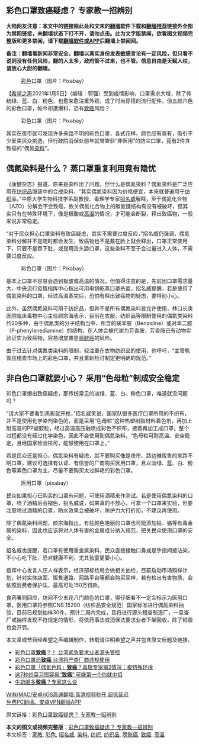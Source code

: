 <h2>彩色口罩致癌疑虑？ 专家教一招辨别</h2> <p class="notice"><b>大陆网友注意：本文中的链接除此处和文末的<a href="https://github.com/bannedbook/fanqiang" >翻墙</a>软件下载和<a href="https://github.com/killgcd/justmysocks/blob/master/README.md">翻墙推荐</a>链接外全部为禁网链接，未翻墙状态下打不开，请勿点击。此为文字版禁闻，欲看图文视频完整版和更多禁闻，请下载<a href="https://github.com/bannedbook/fanqiang">翻墙软件或APP</a>后翻墙上禁闻网。</p><p>备注：翻墙看新闻非常安全，翻墙以真实身份发表敏感言论有一定风险，但只看不说则没有任何风险，翻的人太多，政府管不过来，也不管。信息自由是天赋人权，请放心大胆的翻墙。</b></p>  <div class="entry"> <figure> <p><figcaption><a href="https://www.bannedbook.org/bnews/tag/%E5%BD%A9%E8%89%B2/" class="st_tag internal_tag" rel="tag" title="标签 彩色 下的日志">彩色</a>口罩（图片：Pixabay）</figcaption></figure> <p>【<span class='wp_keywordlink_affiliate'><a href="https://www.soundofhope.org" title="希望之声" target="_blank">希望之声</a></span>2021年1月5日】（编辑：郭强）受到疫情影响，口罩需求大增，除了传统绿、蓝、白、粉色，也愈来愈注重外观，成了时尚穿搭的流行配件，但五颜六色的彩色口罩，如今却遭爆料，恐有<a href="https://www.bannedbook.org/bnews/tag/%e8%87%b4%e7%99%8c/" class="st_tag internal_tag" rel="tag" title="标签 致癌 下的日志">致癌</a>风险？</p> <figure><figcaption>彩色口罩（图片：Pixabay）</figcaption></figure> <p>其实在夜市就可发现许多来路不明的彩色口罩，各式花样、颜色应有竟有，吸引不少爱美民众挑选，但行政院消保处前年就曾查验“非医用”的防尘口罩，竟有2件含致癌的“偶氮<a href="https://www.bannedbook.org/bnews/tag/%E6%9F%93%E6%96%99/" class="st_tag internal_tag" rel="tag" title="标签 染料 下的日志">染料</a>”。</p> <h2>偶氮染料是什么？ 蒸口罩重复利用竟有隐忧</h2> <p>《康健杂志》报道，原来是染料出了问题，但什么是偶氮染料？偶氮染料是广泛应用在<a href="https://www.bannedbook.org/bnews/tag/%E7%BA%BA%E7%BB%87%E5%93%81/" class="st_tag internal_tag" rel="tag" title="标签 纺织品 下的日志">纺织品</a>服装中的合成染料，“其实偶氮染料因为价格便宜，本来就普遍用于<a href="https://www.bannedbook.org/bnews/tag/%E7%BA%BA%E7%BB%87/" class="st_tag internal_tag" rel="tag" title="标签 纺织 下的日志">纺织</a>品，”中原大学生物科技学系副教授、毒理学专家<a href="https://www.bannedbook.org/bnews/tag/%E6%8B%9B%E5%90%8D%E5%A8%81/" class="st_tag internal_tag" rel="tag" title="标签 招名威 下的日志">招名威</a>解释，至于偶氮化合物（AZO）分解会不会致癌，攸关偶氮化合物上的碳氮键结构有没有被破坏，但其实只有在特殊环境下，像是极酸或<a href="https://www.bannedbook.org/bnews/tag/%E9%AB%98%E6%B8%A9/" class="st_tag internal_tag" rel="tag" title="标签 高温 下的日志">高温</a>的情况，才可能会断裂，释出致癌物，一般来说非常稳定。</p> <p>“对于民众担心口罩染料有致癌疑虑，其实不需要过度反应，”招名威仍强调，偶氮染料分解并不是随时都会发生，致癌物也不是戴在脸上就会释出，口罩正常使用下，只要不是吞下肚，或是用舌头舔口罩，这些染料不至于会过量进入人体，不需要过度反应。</p>  <figure><figcaption>彩色口罩（图片：Pixabay）</figcaption></figure> <p>基本上口罩不容易会遇到极酸或高温的情况，但值得注意的是，先前因口罩需求量大，中央流行疫情指挥中心指出可用电锅乾蒸口罩杀菌，招名威提醒，若是使用了偶氮染料的口罩，经过高温蒸完后，恐怕有释出致癌物的疑虑，要特别小心。</p> <p>此外，虽然偶氮染料可用于纺织品，但并不是所有偶氮染料皆允许使用，林口长庚医院临床毒物中心主任颜宗海表示，目前在衣服、纺织品等限制使用的偶氮类染料约20多种，由于偶氮类的分子结构当中，所含的联苯胺（Benzidine）或对苯二胺（P-phenylenediamine）的结构，在人体会被代谢为芳香胺，芳香胺已有动物实验证实为致癌物，容易增加罹患<a href="https://www.bannedbook.org/bnews/tag/%e8%86%80%e8%83%b1%e7%99%8c/" class="st_tag internal_tag" rel="tag" title="标签 膀胱癌 下的日志">膀胱癌</a>的风险。</p> <p>由于过去针对偶氮类染料的限制，较注重在衣物纺织品的使用，他呼吁，“主管机管应稽查市场上的彩色口罩，并且重新检讨制定更明确的规范。”</p> <h2>非白色口罩就要小心？ 采用“色母粒”制成安全稳定</h2> <p>彩色口罩爆出致癌疑虑，那传统常见的淡绿、蓝、白、粉色口罩，难道就没问题吗？</p>  <p>“请大家不要看到黑影就开枪，”招名威笑说，国家队很多医疗口罩所用的不织布，并不是使用化学染剂染色的，而是采用“色母粒”这种热塑树脂材料着色剂，再加上耐高温的PP塑胶粒，经过高温高压融喷成彩色不织布，接着再加工成口罩，整个过程都没有经过化学染色，因此不会使用到偶氮染料，“色母粒可耐高温、安全稳定，且经国家检验核可，能够使用在口罩上。”</p> <p>若是民众还是担心，偶氮染料有疑虑，就不要购买像是夜市、路边摊贩售的来路不明口罩，建议可选择有认证、有信誉的厂商购买医用口罩，且以淡绿、蓝、白、粉色等素色口罩为主，尽量不要购买太过鲜艳的彩色口罩。</p> <figure><figcaption>医用口罩（pixabay）</figcaption></figure> <p>民众如果担心已购买的口罩有问题，可使用酒精来作测试。若是使用偶氮染料的口罩，喷了酒精后会褪色，招名威说，如果真的不放心，可拿一个口罩来实验，但要注意喷过酒精的口罩，防水效果会被破坏，防护力大打折扣，不建议再使用。</p> <p>除了偶氮染料问题，颜宗海指出，有些颜色艳丽的口罩也可能添加铅、铬等有毒金属的染料，因此也应该将对人体有害的金属成分纳入规范，把关民众使用口罩的安全。</p>  <p>招名威也提醒，若口罩有使用重金属染料，民众直接接触口鼻或是手指间接沾染，不小心吃下肚，恐对健康不利，尤其孩童更要小心。</p> <p>指挥中心发言人庄人祥表示，经济部标检局会做相关抽检，目前启动市场购样计划，针对实体店面、贩售通路、网路平台等都会购买采样，若有检出有害物质，会依照消费者保护法，最高可处150万罚款。</p> <p>食药署则回应，坊间不少五花八门颜色的口罩，得仔细看不一定会标示为医用口罩，医用口罩将参照CNS 15290（纺织品安全规范）国家标准进行偶氮染料抽验，目前已规划抽样30件，预计二周内完成，且将进行源头稽查制造厂，一旦查厂或抽样发现不符规定的情形，将依药事法或消保法要求业者下架回收，除了销毁也会开罚。</p> <p>本文章或节目经希望之声编辑制作，转载请注明希望之声并包含原文标题及链接。</p>  <ul class='op-related-articles' title='相关阅读'> <li><a href='https://www.bannedbook.org/bnews/comments/20210105/1461063.html' target='_blank'>彩色口罩<b>致癌</b>？！ 台湾紧急要求业者源头管控</a></li> <li><a href='https://www.bannedbook.org/bnews/cnnews/hknews/20210104/1460709.html' target='_blank'>彩色口罩恐<b>致癌</b> 台湾将严查厂商违规使用</a></li> <li><a href='https://www.bannedbook.org/bnews/health/20210104/1460562.html' target='_blank'>彩色口罩「偶氮色料」<b>致癌</b>？毒理专家揭2情况：极特殊环境</a></li> <li><a href='https://www.bannedbook.org/bnews/lifebaike/20210101/1459110.html' target='_blank'>这7种炒菜习惯容易“<b>致癌</b>” 可能第一个你就中招</a></li> <li><a href='https://www.bannedbook.org/bnews/health/20201230/1457630.html' target='_blank'>牛奶喝多<b>致癌</b>？专家这么说</a></li> </ul> <p class="texttj"> <a href="https://github.com/bannedbook/fanqiang/wiki/V2ray%E6%9C%BA%E5%9C%BA" target="_blank">WIN/MAC/安卓/iOS高速翻墙:高清视频秒开,超低延迟</a><br/> <a href="https://github.com/bannedbook/fanqiang/wiki/%E7%A6%81%E9%97%BB%E7%BD%91%E5%AE%89%E5%8D%93%E7%BF%BB%E5%A2%99%E6%96%B0%E9%97%BBAPP" target="_blank">免费PC翻墙、安卓VPN翻墙APP</a></p><p>原文链接：<a class="src_link"  href="https://www.soundofhope.org/post/460667" target="_blank">彩色口罩致癌疑虑？ 专家教一招辨别</a></p><a name='sharetosocial'></a>       <div><b>本文的图文或视频完整版</b>：<a href='https://www.bannedbook.org/bnews/comments/20210106/1461825.html'>彩色口罩致癌疑虑？ 专家教一招辨别</a></div>  </div><!--END ENTRY--> <div class="postfooter"> <div>本文标签：<a href="https://www.bannedbook.org/bnews/tag/%E5%AE%B6%E6%95%99/" rel="tag">家教</a>, <a href="https://www.bannedbook.org/bnews/tag/%E5%BD%A9%E8%89%B2/" rel="tag">彩色</a>, <a href="https://www.bannedbook.org/bnews/tag/%E6%8B%9B%E5%90%8D%E5%A8%81/" rel="tag">招名威</a>, <a href="https://www.bannedbook.org/bnews/tag/%E6%9F%93%E6%96%99/" rel="tag">染料</a>, <a href="https://www.bannedbook.org/bnews/tag/%E7%BA%BA%E7%BB%87/" rel="tag">纺织</a>, <a href="https://www.bannedbook.org/bnews/tag/%E7%BA%BA%E7%BB%87%E5%93%81/" rel="tag">纺织品</a>, <a href="https://www.bannedbook.org/bnews/tag/%e8%86%80%e8%83%b1%e7%99%8c/" rel="tag">膀胱癌</a>, <a href="https://www.bannedbook.org/bnews/tag/%e8%87%b4%e7%99%8c/" rel="tag">致癌</a>, <a href="https://www.bannedbook.org/bnews/tag/%E9%AB%98%E6%B8%A9/" rel="tag">高温</a></div>  </div><!--END POSTFOOTER--> 